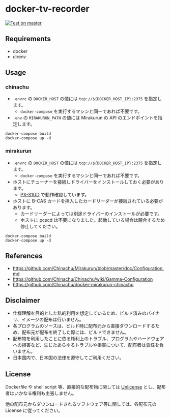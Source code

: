 docker-tv-recorder
===

[![Test on master](https://github.com/ww24/docker-tv-recorder/workflows/Test%20on%20master/badge.svg)](https://github.com/ww24/docker-tv-recorder/actions?query=workflow%3A%22Test+on+master%22)

## Requirements
- docker
- direnv

## Usage

### chinachu

- `.envrc` の `DOCKER_HOST` の値には `tcp://${DOCKER_HOST_IP}:2375` を指定します。
  - `docker-compose` を実行するマシンと同一であれば不要です。
- `.env` の `MIRAKURUN_PATH` の値には Mirakurun の API のエンドポイントを指定します。

```
docker-compose build
docker-compose up -d
```

### mirakurun

- `.envrc` の `DOCKER_HOST` の値には `tcp://${DOCKER_HOST_IP}:2375` を指定します。
  - `docker-compose` を実行するマシンと同一であれば不要です。
- ホストにチューナーを接続しドライバーをインストールしておく必要があります。
  - [PX-S1UD](http://www.plex-net.co.jp/product/px-s1udv2/) で動作確認しています。
- ホストに B-CAS カードを挿入したカードリーダーが接続されている必要があります。
  - カードリーダーによっては別途ドライバーのインストールが必要です。
  - ホストに pcscd は不要になりました。起動している場合は競合するため停止してください。

```
docker-compose build
docker-compose up -d
```

## References

- https://github.com/Chinachu/Mirakurun/blob/master/doc/Configuration.md
- https://github.com/Chinachu/Chinachu/wiki/Gamma-Configuration
- https://github.com/Chinachu/docker-mirakurun-chinachu

## Disclaimer

- 仕様理解を目的とした私的利用を想定しているため、ビルド済みのバイナリ、イメージの配布は行いません。
- 各プログラムのソースは、ビルド時に配布元から直接ダウンロードするため、配布元が配布を終了した際には、ビルドできません。
- 配布物を利用したことに依る権利上のトラブル、プログラムやハードウェアへの損害など、生じたあらゆるトラブルや損害について、配布者は責任を負いません。
- 日本国内で、日本国の法律を遵守してご利用ください。

## License

Dockerfile や shell script 等、直接的な配布物に関しては [Unlicense](https://unlicense.org/) とし、配布者はいかなる権利も主張しません。

他の配布元からダウンロードされるソフトウェア等に関しては、各配布元の License に従ってください。
